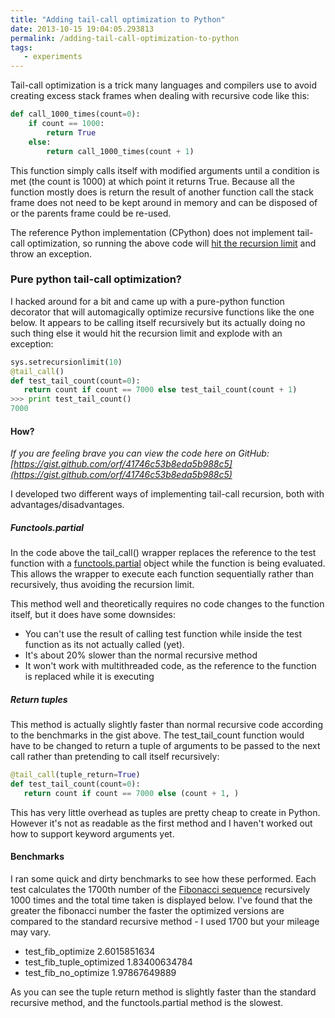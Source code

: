 ```yaml
---
title: "Adding tail-call optimization to Python"
date: 2013-10-15 19:04:05.293813
permalink: /adding-tail-call-optimization-to-python
tags:
   - experiments
---
```


Tail-call optimization is a trick many languages and compilers use to avoid creating excess stack frames when dealing with recursive code like this:

~~~~python
def call_1000_times(count=0):
    if count == 1000:
        return True
    else:
        return call_1000_times(count + 1)
~~~~

This function simply calls itself with modified arguments until a condition is met (the count is 1000) at which point it returns True. Because all the function mostly does is return the result of another function call the stack frame does not need to be kept around in memory and can be disposed of or the parents frame could be re-used.

The reference Python implementation (CPython) does not implement tail-call optimization, so running the above code will [hit the recursion limit](https://docs.python.org/2/library/sys.html#sys.getrecursionlimit) and throw an exception.

### Pure python tail-call optimization?
I hacked around for a bit and came up with a pure-python function decorator that will automagically optimize recursive functions like the one below. It appears to be calling itself recursively but its actually doing no such thing else it would hit the recursion limit and explode with an exception:

~~~~python
sys.setrecursionlimit(10)
@tail_call()
def test_tail_count(count=0):
   return count if count == 7000 else test_tail_count(count + 1)
>>> print test_tail_count()
7000
~~~~

#### How?
*If you are feeling brave you can view the code here on GitHub: [https://gist.github.com/orf/41746c53b8eda5b988c5](https://gist.github.com/orf/41746c53b8eda5b988c5)*

I developed two different ways of implementing tail-call recursion, both with advantages/disadvantages.

##### Functools.partial

In the code above the tail_call() wrapper replaces the reference to the test function with a [functools.partial](https://docs.python.org/2/library/functools.html#functools.partial) object while the function is being evaluated. This allows the wrapper to execute each function sequentially rather than recursively, thus avoiding the recursion limit.

This method well and theoretically requires no code changes to the function itself, but it does have some downsides:

   * You can't use the result of calling test function while inside the test function as its not actually called (yet).
   * It's about 20% slower than the normal recursive method
   * It won't work with multithreaded code, as the reference to the function is replaced while it is executing

##### Return tuples
This method is actually slightly faster than normal recursive code according to the benchmarks in the gist above. The test_tail_count function would have to be changed to return a tuple of arguments to be passed to the next call rather than pretending to call itself recursively:

~~~~python
@tail_call(tuple_return=True)
def test_tail_count(count=0):
   return count if count == 7000 else (count + 1, )
~~~~

This has very little overhead as tuples are pretty cheap to create in Python. However it's not as readable as the first method and I haven't worked out how to support keyword arguments yet.

#### Benchmarks
I ran some quick and dirty benchmarks to see how these performed. Each test calculates the 1700th number of the [Fibonacci sequence](https://en.wikipedia.org/wiki/Fibonacci_number) recursively 1000 times and the total time taken is displayed below. I've found that the greater the fibonacci number the faster the optimized versions are compared to the standard recursive method - I used 1700 but your mileage may vary.

   * test_fib_optimize 2.6015851634
   * test_fib_tuple_optimized 1.83400634784
   * test_fib_no_optimize 1.97867649889

As you can see the tuple return method is slightly faster than the standard recursive method, and the functools.partial method is the slowest.


    
